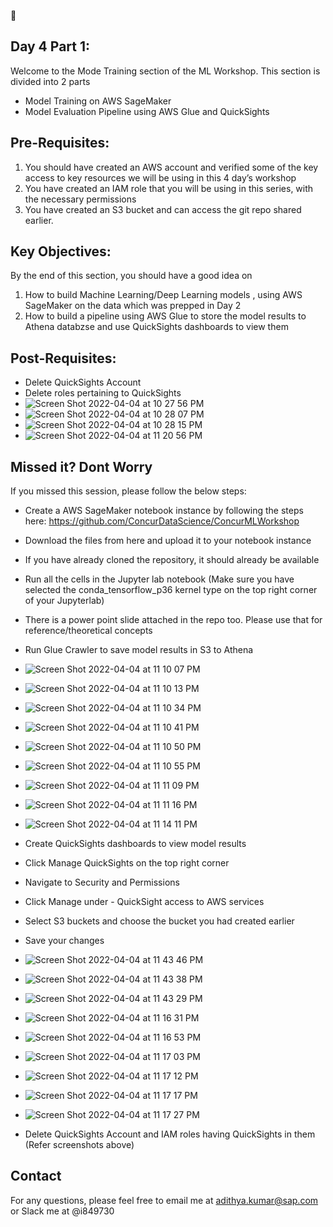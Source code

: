 :calendar: 
## Day 4 Part 1:

Welcome to the Mode Training section of the ML Workshop. This section is divided into 2 parts
-  Model Training on AWS SageMaker
-  Model Evaluation Pipeline using AWS Glue and QuickSights

## Pre-Requisites:
1.	You should have created an AWS account and verified some of the key access to key resources we will be using in this 4 day’s workshop
2.	You have created an IAM role that you will be using in this series, with the necessary permissions
3.	You have created an S3 bucket and can access the git repo shared earlier.

## Key Objectives:
By the end of this section, you should have a good idea on 
1.	How to build Machine Learning/Deep Learning models , using AWS SageMaker on the data which was prepped in Day 2 
2. How to build a pipeline using AWS Glue to store the model results to Athena databzse and use QuickSights dashboards to view them 

## Post-Requisites:
- Delete QuickSights Account
- Delete roles pertaining to QuickSights
- ![Screen Shot 2022-04-04 at 10 27 56 PM](https://user-images.githubusercontent.com/9430155/161685014-1f43bd18-7a2d-450c-aed3-4b2093a963c2.png)
- ![Screen Shot 2022-04-04 at 10 28 07 PM](https://user-images.githubusercontent.com/9430155/161685022-4c208418-3abd-44eb-917a-2ba6801a26fe.png)
- ![Screen Shot 2022-04-04 at 10 28 15 PM](https://user-images.githubusercontent.com/9430155/161685030-3d848520-7912-41f5-9a9d-cf2b4cfc3014.png)
- ![Screen Shot 2022-04-04 at 11 20 56 PM](https://user-images.githubusercontent.com/9430155/161691386-208fe0e9-53c4-41a2-a000-0333084e8e92.png)

## Missed it? Dont Worry 
If you missed this session, please follow the below steps:
- Create a AWS SageMaker notebook instance by following the steps here: https://github.com/ConcurDataScience/ConcurMLWorkshop
- Download the files from here and upload it to your notebook instance
- If you have already cloned the repository, it should already be available
- Run all the cells in the Jupyter lab notebook (Make sure you have selected the conda_tensorflow_p36 kernel type on the top right corner of your Jupyterlab) 
- There is a power point slide attached in the repo too. Please use that for reference/theoretical concepts
- Run Glue Crawler to save model results in S3 to Athena

- ![Screen Shot 2022-04-04 at 11 10 07 PM](https://user-images.githubusercontent.com/9430155/161690230-8295dcd7-a1d6-4ea9-a2a8-08640006a3a3.png)
- ![Screen Shot 2022-04-04 at 11 10 13 PM](https://user-images.githubusercontent.com/9430155/161690234-cd020afe-9e68-43fd-8bc0-d9e46568ae26.png)
- ![Screen Shot 2022-04-04 at 11 10 34 PM](https://user-images.githubusercontent.com/9430155/161690300-2fe6f77b-6e28-4382-bab2-99ae1984bdef.png)
- ![Screen Shot 2022-04-04 at 11 10 41 PM](https://user-images.githubusercontent.com/9430155/161690314-31230ac2-e0b3-47ba-a84c-a71b4eb1b502.png)
- ![Screen Shot 2022-04-04 at 11 10 50 PM](https://user-images.githubusercontent.com/9430155/161690332-f5519010-14fe-4ad2-b58c-02e8e71cb60f.png)
- ![Screen Shot 2022-04-04 at 11 10 55 PM](https://user-images.githubusercontent.com/9430155/161690345-12f02d28-0796-499f-b594-c9909a6cdc62.png)
- ![Screen Shot 2022-04-04 at 11 11 09 PM](https://user-images.githubusercontent.com/9430155/161690360-c056e299-1d78-4241-a0b7-6b1dae3b2673.png)
- ![Screen Shot 2022-04-04 at 11 11 16 PM](https://user-images.githubusercontent.com/9430155/161690376-abf6ae9b-a100-42ba-aa19-f2a90cc0935f.png)
- ![Screen Shot 2022-04-04 at 11 14 11 PM](https://user-images.githubusercontent.com/9430155/161691111-f53ee14b-9d25-4f17-995f-114a3b149193.png)

- Create QuickSights dashboards to view model results
- Click Manage QuickSights on the top right corner 
- Navigate to Security and Permissions
- Click Manage under - QuickSight access to AWS services
- Select S3 buckets and choose the bucket you had created earlier
- Save your changes
- ![Screen Shot 2022-04-04 at 11 43 46 PM](https://user-images.githubusercontent.com/9430155/161695250-38b4bf00-368a-4099-91b8-72ae0203847d.png)
- ![Screen Shot 2022-04-04 at 11 43 38 PM](https://user-images.githubusercontent.com/9430155/161695253-83b21c95-164a-404c-8d9f-65e7a2e8b790.png)
- ![Screen Shot 2022-04-04 at 11 43 29 PM](https://user-images.githubusercontent.com/9430155/161695255-77ff05a9-3849-4813-98f9-b4f27981a8cf.png)

- ![Screen Shot 2022-04-04 at 11 16 31 PM](https://user-images.githubusercontent.com/9430155/161690972-49f66e47-3938-432e-8536-e2d0b65a8e62.png)
- ![Screen Shot 2022-04-04 at 11 16 53 PM](https://user-images.githubusercontent.com/9430155/161690993-6a5a227e-4e80-4d4e-92cc-557219351732.png)
- ![Screen Shot 2022-04-04 at 11 17 03 PM](https://user-images.githubusercontent.com/9430155/161691171-8b3aaf5c-3e7b-431b-bfe8-648206e94e82.png)
- ![Screen Shot 2022-04-04 at 11 17 12 PM](https://user-images.githubusercontent.com/9430155/161691187-782b7a0e-211f-405d-a7f3-cb2888809edc.png)
- ![Screen Shot 2022-04-04 at 11 17 17 PM](https://user-images.githubusercontent.com/9430155/161691209-1c3fbe08-f85d-4c39-bbe6-489000f69644.png)
- ![Screen Shot 2022-04-04 at 11 17 27 PM](https://user-images.githubusercontent.com/9430155/161691221-74d5f910-5732-4ab6-90aa-c4c80e3c5614.png)

- Delete QuickSights Account and IAM roles having QuickSights in them (Refer screenshots above)

## Contact
For any questions, please feel free to email me at adithya.kumar@sap.com or Slack me at @i849730
